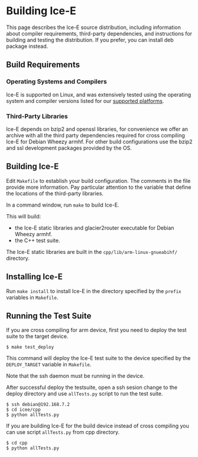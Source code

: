 # Building Ice-E

This page describes the Ice-E source distribution, including information
about compiler requirements, third-party dependencies, and instructions for
building and testing the distribution. If you prefer, you can install deb
package instead.

## Build Requirements

### Operating Systems and Compilers

Ice-E is supported on Linux, and was extensively tested using the operating
system and compiler versions listed for our [supported platforms][1].

### Third-Party Libraries

Ice-E depends on bzip2 and openssl libraries, for convenience we offer an
archive with all the third party dependencies required for cross compiling
Ice-E for Debian Wheezy armhf. For other build configurations use the bzip2
and ssl development packages provided by the OS.

## Building Ice-E

Edit `Makefile` to establish your build configuration. The comments in
the file provide more information. Pay particular attention to the 
variable that define the locations of the third-party libraries.


In a command window, run `make` to build Ice-E. 

This will build:

- the Ice-E static libraries and glacier2router executable for Debian Wheezy armhf.
- the C++ test suite.
 
The Ice-E static libraries are built in the `cpp/lib/arm-linux-gnueabihf/` directory.

## Installing Ice-E

Run `make install` to install Ice-E in the directory specified by the
`prefix` variables in `Makefile`.

## Running the Test Suite

If you are cross compiling for arm device, first you need to deploy
the test suite to the target device.

    $ make test_deploy
    
This command will deploy the Ice-E test suite to the device specified by the 
`DEPLOY_TARGET` variable in `Makefile`. 

Note that the ssh daemon must be running in the device.

After successful deploy the testsuite, open a ssh sesion change to the deploy
directory and use `allTests.py` script to run the test suite.

    $ ssh debian@192.168.7.2
    $ cd icee/cpp
    $ python allTests.py

If you are building Ice-E for the build device instead of cross compiling you can
use script `allTests.py` from cpp directory.

    $ cd cpp
    $ python allTests.py


[1]: https://doc.zeroc.com/display/Ice36/Supported+Platforms+for+Ice-E+3.6.0

